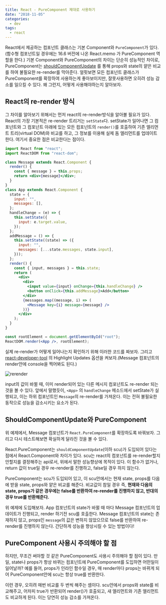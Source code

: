 ```yaml
---
title: React - PureComponent 제대로 사용하기
date: "2018-11-05"
categories:
  - dev
tags:
  - react
---
```


React에서 제공하는 컴포넌트 클래스는 기본 Component와 `PureComponent`가 있다. (함수형 컴포넌트일 경우에는 16.6 버전에 나온 React.memo 가 PureComponent 역할을 한다.) 기본 Component와 PureComponent의 차이는 단순히 성능적인 차이로, PureComponent는 [shouldComponentUpdate](https://reactjs.org/docs/react-component.html#shouldcomponentupdate) 를 통해 props와 state의 얕은 비교를 하여 불필요한 re-render를 막아준다. 얼핏보면 모든 컴포넌트 클래스가 PureComponent를 확장하여 사용하는게 좋아보이지만, 잘못사용하면 오히려 성능 감소를 일으킬 수 있다. 왜 그런지, 어떻게 사용해야하는지 알아보자.

<!--more-->

## React의 re-render 방식

그 차이를 알아보기 위해서는 먼저 react의 re-render방식을 알아볼 필요가 있다. React의 가장 기본적은 re-render 트리거는 `setState`다. setState가 일어나면 그 컴포넌트와 그 컴포넌트 아래에 있는 모든 컴포넌트의 `render()`를 호출하여 기존 엘리먼트 트리(virtual DOM)와 비교를 하고, 그 정보를 이용해 실제 돔 엘리먼트를 업데이트한다. 여기서 중요한 점은 비교한다는 점이다.

```jsx
import React from "react";
import ReactDOM from "react-dom";

class Message extends React.Component {
  render() {
    const { message } = this.props;
    return <div>{message}</div>;
  }
}
class App extends React.Component {
  state = {
    input: "",
    messages: [],
  };
  handleChange = (e) => {
    this.setState({
      input: e.target.value,
    });
  };
  addMessage = () => {
    this.setState((state) => ({
      input: "",
      messages: [...state.messages, state.input],
    }));
  };
  render() {
    const { input, messages } = this.state;
    return (
      <div>
        <div>
          <input value={input} onChange={this.handleChange} />
          <button onClick={this.addMessage}>Add</button>
        </div>
        {messages.map((message, i) => (
          <Message key={i} message={message} />
        ))}
      </div>
    );
  }
}

const rootElement = document.getElementById("root");
ReactDOM.render(<App />, rootElement);
```

실제 re-render가 어떻게 일어나는지 확인하기 위해 이러한 코드를 짜보자. 그리고 [react-developer-tool](https://chrome.google.com/webstore/detail/react-developer-tools/fmkadmapgofadopljbjfkapdkoienihi) 의 Highlight Updates 옵션을 켜보자.(Message 컴포넌트의 render안에 console을 찍어봐도 된다.)

![rerender](/assets/posts/image/rerender.gif)

input의 값이 바뀔 때, 이미 render되어 있는 다른 메시지 컴포넌트도 re-render 되는 것을 볼 수 있다. 앞에서 말했듯이, `<App>` 의 `handleChange` 메소드에서 setState가 실행되고, 이는 하위 컴포넌트인 `Message`의 re-render를 가져온다. 이는 전혀 불필요한 동작으로 성능을 감소시키는 요소가 된다.

## ShouldComponentUpdate와 PureComponent

위 예제에서, Message 컴포넌트가 `React.PureComponent`를 확장하도록 바꿔보자. 그리고 다시 테스트해보면 확실하게 달라진 것을 볼 수 있다.

React.PureComponent는 `shouldComponentUpdate`(이하 scu)가 도입되어 있다는 점에서 React.Component와 차이가 있다. scu는 react의 컴포넌트를 re-render할지 안할지를 결정해주는 api로서, 위에서 말한 성능향상에 목적이 있다. 이 함수가 없거나, return 값이 true일 경우 re-render를 진행하고, false일 경우 하지 않는다.

PureComponent는 scu가 도입되어 있고, 이 scu안에서는 현재 state, props를 다음에 받을 state, props와 얕은 비교를 해준다. 비교값이 참일 경우 즉, **현재와 다음의 state, props가 같은 경우에는 false를 반환하여 re-render를 진행하지 않고, 반대의 경우 true를 반환해준다.**

위 예제에 도입해보자. App 컴포넌트의 state가 바뀔 때 마다 Message 컴포넌트의 업데이트가 진행되고, render 하기전 scu를 호출한다. Message 컴포넌트의 state는 존재하지 않고, props인 `message`의 값은 변하지 않았으므로 false를 반환하여 re-render를 진행하지 않는다. 간단하게 성능을 향상시킬 수 있는 방법이다!

## PureComponent 사용시 주의해야 할 점

하지만, 무조건 써야할 것 같은 PureComponent도 사용시 주의해야 할 점이 있다. 만일, state나 props가 항상 바뀌는 컴포넌트에 PureComponent를 도입하면 어떤일이 일어날까? 예를 들어, props가 인라인 함수일 경우, 매 render마다 props는 바뀌게 되어 PureComponent안에 scu는 항상 true를 반환한다.

이런 경우, 오히려 매번 비교를 두 번씩 해주는 셈이다. scu안에서 props와 state를 비교해주고, 어차피 true가 반환되어 render()가 호출되고, 새 엘리먼트와 기존 엘리먼트도 비교하게 된다. 이는 당연히 성능 감소를 가져온다.
